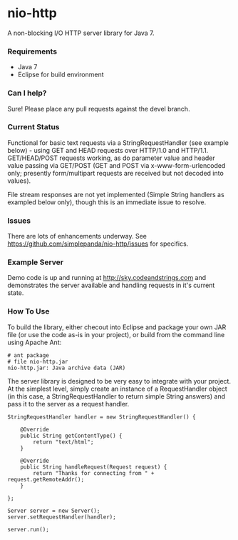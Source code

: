 nio-http
========

A non-blocking I/O HTTP server library for Java 7.

### Requirements

* Java 7
* Eclipse for build environment

### Can I help?

Sure! Please place any pull requests against the devel branch.

### Current Status

Functional for basic text requests via a StringRequestHandler (see example below) - using GET and HEAD requests over HTTP/1.0 and HTTP/1.1. GET/HEAD/POST requests working, as do parameter value and header value passing via GET/POST (GET and POST via x-www-form-urlencoded only; presently form/multipart requests are received but not decoded into values).

File stream responses are not yet implemented (Simple String handlers as exampled below only), though this is an immediate issue to resolve.

### Issues

There are lots of enhancements underway. See https://github.com/simplepanda/nio-http/issues for specifics.

### Example Server

Demo code is up and running at http://sky.codeandstrings.com and demonstrates the server available and handling requests in it's current state.

### How To Use

To build the library, either checout into Eclipse and package your own JAR file (or use the code as-is in your project), or build from the command line using Apache Ant:

	# ant package
	# file nio-http.jar 
	nio-http.jar: Java archive data (JAR)

The server library is designed to be very easy to integrate with your project. At the simplest level, simply create an instance of a RequestHandler object (in this case, a StringRequestHandler to return simple String answers) and pass it to the server as a request handler.

	StringRequestHandler handler = new StringRequestHandler() {
	
		@Override
		public String getContentType() {
			return "text/html";
		}

		@Override
		public String handleRequest(Request request) {				
			return "Thanks for connecting from " + request.getRemoteAddr();				
		}
			
	};	
		
	Server server = new Server();
	server.setRequestHandler(handler);
		
	server.run();
